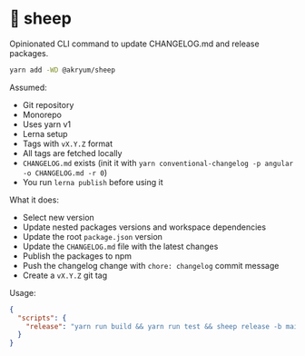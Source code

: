# 🐑️ sheep

Opinionated CLI command to update CHANGELOG.md and release packages.

```bash
yarn add -WD @akryum/sheep
```

Assumed:
- Git repository
- Monorepo
- Uses yarn v1
- Lerna setup
- Tags with `vX.Y.Z` format
- All tags are fetched locally
- `CHANGELOG.md` exists (init it with `yarn conventional-changelog -p angular -o CHANGELOG.md -r 0`)
- You run `lerna publish` before using it

What it does:
- Select new version
- Update nested packages versions and workspace dependencies
- Update the root `package.json` version
- Update the `CHANGELOG.md` file with the latest changes
- Publish the packages to npm
- Push the changelog change with `chore: changelog` commit message
- Create a `vX.Y.Z` git tag

Usage:

```json
{
  "scripts": {
    "release": "yarn run build && yarn run test && sheep release -b main"
  }
}
```
